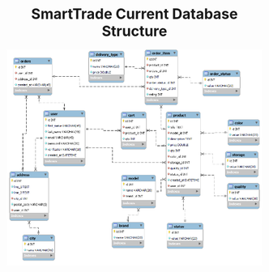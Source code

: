 
<h1 align="center">SmartTrade Current Database Structure</h1>

<p align="center">
  <img src="https://github.com/NetBeans-Projects/SmartTrade-Java-eCommerce-Web-Application/blob/database/smart_trade.png" />
</p>
